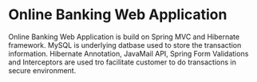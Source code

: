 # Online Banking Web Application
Online Banking Web Application is build on Spring MVC and Hibernate framework.
MySQL is underlying datbase used to store the transaction information.
Hibernate Annotation, JavaMail API, Spring Form Validations and Interceptors are used tro facilitate customer to do transactions in secure environment.
